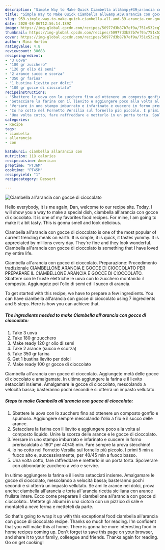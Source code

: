 ```yaml
---
description: "Simple Way to Make Quick Ciambella all&amp;#39;arancia con gocce di cioccolato"
title: "Simple Way to Make Quick Ciambella all&amp;#39;arancia con gocce di cioccolato"
slug: 959-simple-way-to-make-quick-ciambella-all-and-39-arancia-con-gocce-di-cioccolato
date: 2020-08-06T12:56:14.189Z
image: https://img-global.cpcdn.com/recipes/50977d3b87b7ef9a/751x532cq70/ciambella-allarancia-con-gocce-di-cioccolato-recipe-main-photo.jpg
thumbnail: https://img-global.cpcdn.com/recipes/50977d3b87b7ef9a/751x532cq70/ciambella-allarancia-con-gocce-di-cioccolato-recipe-main-photo.jpg
cover: https://img-global.cpcdn.com/recipes/50977d3b87b7ef9a/751x532cq70/ciambella-allarancia-con-gocce-di-cioccolato-recipe-main-photo.jpg
author: Mina Horton
ratingvalue: 4.8
reviewcount: 30688
recipeingredient:
- "3 uova"
- "180 gr zucchero"
- "120 gr olio di semi"
- "2 arance succo e scorza"
- "350 gr farina"
- "1 bustina lievito per dolci"
- "100 gr gocce di cioccolato"
recipeinstructions:
- "Sbattere le uova con lo zucchero fino ad ottenere un composto gonfio e spumoso. Aggiungere sempre mescolando l&#39;olio a filo e il succo delle arance."
- "Setacciare la farina con il lievito e aggiungere poco alla volta al composto liquido. Unire la scorza delle arance e le gocce di cioccolato."
- "Versare in uno stampo imburrato e infarinato e cuocere in forno preriscaldato a 180° per 40/45 min. Fare sempre la prova stecchino!"
- "Io ho cotto nel Fornetto Versilia sul fornello più piccolo. I primi 5 min a fuoco alto e, successivamente, per 40/45 min a fuoco basso."
- "Una volta cotto, fare raffreddare e metterlo in un porta torta. Spolverare con abbondante zucchero a velo e servire."
categories:
- Recipe
tags:
- ciambella
- allarancia
- con

katakunci: ciambella allarancia con 
nutrition: 118 calories
recipecuisine: American
preptime: "PT36M"
cooktime: "PT45M"
recipeyield: "1"
recipecategory: Dessert

---
```



![Ciambella all&#39;arancia con gocce di cioccolato](https://img-global.cpcdn.com/recipes/50977d3b87b7ef9a/751x532cq70/ciambella-allarancia-con-gocce-di-cioccolato-recipe-main-photo.jpg)

Hello everybody, it is me again, Dan, welcome to our recipe site. Today, I will show you a way to make a special dish, ciambella all&#39;arancia con gocce di cioccolato. It is one of my favorites food recipes. For mine, I am going to make it a bit tasty. This is gonna smell and look delicious.

Ciambella all&#39;arancia con gocce di cioccolato is one of the most popular of current trending meals on earth. It is simple, it is quick, it tastes yummy. It is appreciated by millions every day. They're fine and they look wonderful. Ciambella all&#39;arancia con gocce di cioccolato is something that I have loved my entire life.

Ciambella all&#39;arancia con gocce di cioccolato. Preparazione: Procedimento tradizionale CIAMBELLONE ARANCIA E GOCCE DI CIOCCOLATO PER PREPARARE IL CIAMBELLONE ARANCIA E GOCCE DI CIOCCOLATO. Sbattere con le fruste elettriche le uova con lo zucchero montando il composto. Aggiungete poi l&#39;olio di semi ed il succo di arancia.


To get started with this recipe, we have to prepare a few ingredients. You can have ciambella all&#39;arancia con gocce di cioccolato using 7 ingredients and 5 steps. Here is how you can achieve that.

<!--inarticleads1-->

##### The ingredients needed to make Ciambella all&#39;arancia con gocce di cioccolato:

1. Take 3 uova
1. Take 180 gr zucchero
1. Make ready 120 gr olio di semi
1. Take 2 arance (succo e scorza)
1. Take 350 gr farina
1. Get 1 bustina lievito per dolci
1. Make ready 100 gr gocce di cioccolato


Ciambella all&#39;arancia con gocce di cioccolato. Aggiungete metà delle gocce di cioccolato e amalgamate. In ultimo aggiungere la farina e il lievito setacciati insieme. Amalgamare le gocce di cioccolato, mescolando a velocità bassa; basteranno pochi secondi e si otterrà un impasto vellutato. 

<!--inarticleads2-->

##### Steps to make Ciambella all&#39;arancia con gocce di cioccolato:

1. Sbattere le uova con lo zucchero fino ad ottenere un composto gonfio e spumoso. Aggiungere sempre mescolando l&#39;olio a filo e il succo delle arance.
1. Setacciare la farina con il lievito e aggiungere poco alla volta al composto liquido. Unire la scorza delle arance e le gocce di cioccolato.
1. Versare in uno stampo imburrato e infarinato e cuocere in forno preriscaldato a 180° per 40/45 min. Fare sempre la prova stecchino!
1. Io ho cotto nel Fornetto Versilia sul fornello più piccolo. I primi 5 min a fuoco alto e, successivamente, per 40/45 min a fuoco basso.
1. Una volta cotto, fare raffreddare e metterlo in un porta torta. Spolverare con abbondante zucchero a velo e servire.


In ultimo aggiungere la farina e il lievito setacciati insieme. Amalgamare le gocce di cioccolato, mescolando a velocità bassa; basteranno pochi secondi e si otterrà un impasto vellutato. Se ami le arance nei dolci, prova anche: ciambella all&#39;arancia e torta all&#39;arancia ricetta siciliana con arance frullate intere. Ecco come preparare il ciambellone all&#39;arancia con gocce di cioccolato:. Mettete gli albumi in una ciotola con un pizzico di sale e montateli a neve ferma e metteteli da parte. 

So that's going to wrap it up with this exceptional food ciambella all&#39;arancia con gocce di cioccolato recipe. Thanks so much for reading. I'm confident that you will make this at home. There is gonna be more interesting food in home recipes coming up. Don't forget to save this page on your browser, and share it to your family, colleague and friends. Thanks again for reading. Go on get cooking!
